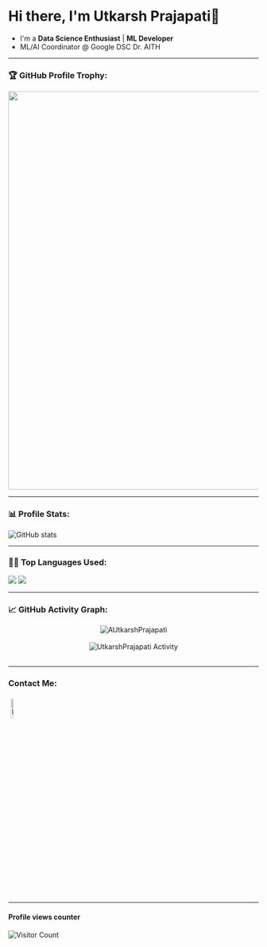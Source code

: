 # Hi there, I'm Utkarsh Prajapati👋
- I'm  a **Data Science Enthusiast** | **ML Developer** 
- ML/AI Coordinator @ Google DSC Dr. AITH
---

  ### 🏆 GitHub Profile Trophy:
<a href="https://github.com/ryo-ma/github-profile-trophy">
  <img width=800 src="https://github-profile-trophy.vercel.app/?username=UtkarshPrajapati&column=8&theme=darkhub&no-frame=true&no-bg=true"/>
</a>

---

### 📊 Profile Stats:

  ![GitHub stats](https://github-readme-stats.vercel.app/api?username=UtkarshPrajapati&show_icons=true)

---

### 👨‍💻 Top Languages Used:


![](https://github-profile-summary-cards.vercel.app/api/cards/repos-per-language?username=UtkarshPrajapati&theme=nord_dark)
![](https://github-profile-summary-cards.vercel.app/api/cards/most-commit-language?username=UtkarshPrajapati&theme=nord_dark)

  
---

  ### 📈 GitHub Activity Graph:
  
<p align="center">
<img src = "https://github-readme-streak-stats.herokuapp.com?user=UtkarshPrajapati&theme=radical&ring=DD2727&fire=DD2727&dates=DD6227&sideNums=176FC5&sideLabels=1E90FF" alt="AUtkarshPrajapati" /><br><br>
<img src = "https://lostgirljourney-on-github.herokuapp.com/graph?username=UtkarshPrajapati&theme=dracula&bg_color=000000&hide_border=true" alt="UtkarshPrajapati Activity" /><br><br>
</p>
  
 ---
  
### Contact Me:

<p align="left">
	<a href="https://www.linkedin.com/in/utkarsh-prajapati-175a2319a/"><img alt="linkedin" width="10%" style="padding:5px" src="https://pngimg.com/uploads/linkedIn/linkedIn_PNG14.png"/></a>

 
</p>


---


#### Profile views counter

![Visitor Count](https://profile-counter.glitch.me/{UtkarshPrajapati}/count.svg)

